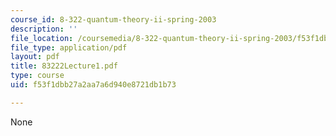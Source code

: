 ```yaml
---
course_id: 8-322-quantum-theory-ii-spring-2003
description: ''
file_location: /coursemedia/8-322-quantum-theory-ii-spring-2003/f53f1dbb27a2aa7a6d940e8721db1b73_83222Lecture1.pdf
file_type: application/pdf
layout: pdf
title: 83222Lecture1.pdf
type: course
uid: f53f1dbb27a2aa7a6d940e8721db1b73

---
```

None